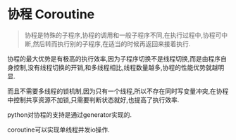 # 协程 Coroutine

>协程是特殊的子程序,协程的调用和一般子程序不同,在执行过程中,协程可中断,然后转而执行别的子程序,在适当的时候再返回来接着执行.

协程的最大优势是有极高的执行效率,因为子程序切换不是线程切换,而是由程序自身控制,没有线程切换的开销,和多线程相比,线程数量越多,协程的性能优势就越明显.

而且不需要多线程的锁机制,因为只有一个线程,所以不存在同时写变量冲突,在协程中控制共享资源不加锁,只需要判断状态就好,也提高了执行效率.

python对协程的支持是通过generator实现的.

coroutine可以实现单线程并发io操作.
